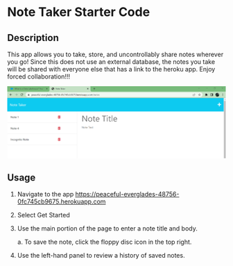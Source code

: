 # Note Taker Starter Code

## Description

This app allows you to take, store, and uncontrollably share notes wherever you go! Since this does not use an external database, the notes you take will be shared with everyone else that has a link to the heroku app. Enjoy forced collaboration!!!

![History of saved notes in the left panel with the active note in the center.](public/assets/images/notes-demo.png?raw=true)

## Usage

1. Navigate to the app
   https://peaceful-everglades-48756-0fc745cb9675.herokuapp.com

2. Select Get Started

3. Use the main portion of the page to enter a note title and body.

   a. To save the note, click the floppy disc icon in the top right.

4. Use the left-hand panel to review a history of saved notes.
